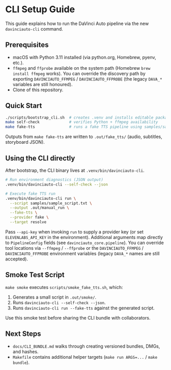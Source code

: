 # CLI Setup Guide

This guide explains how to run the DaVinci Auto pipeline via the new `davinciauto-cli` command.

## Prerequisites
- macOS with Python 3.11 installed (via python.org, Homebrew, pyenv, etc.).
- `ffmpeg` and `ffprobe` available on the system path (Homebrew `brew install ffmpeg` works). You can override the discovery path by exporting `DAVINCIAUTO_FFMPEG` / `DAVINCIAUTO_FFPROBE` (the legacy `DAVA_*` variables are still honoured).
- Clone of this repository.

## Quick Start
```bash
./scripts/bootstrap_cli.sh  # creates .venv and installs editable package
make self-check             # verifies Python + ffmpeg availability
make fake-tts               # runs a fake TTS pipeline using samples/sample_script.txt
```

Outputs from `make fake-tts` are written to `.out/fake_tts/` (audio, subtitles, storyboard JSON).

## Using the CLI directly
After bootstrap, the CLI binary lives at `.venv/bin/davinciauto-cli`.

```bash
# Run environment diagnostics (JSON output)
.venv/bin/davinciauto-cli --self-check --json

# Execute fake TTS run
.venv/bin/davinciauto-cli run \
  --script samples/sample_script.txt \
  --output .out/manual_run \
  --fake-tts \
  --provider fake \
  --target resolve
```

Pass `--api-key` when invoking `run` to supply a provider key (or set `ELEVENLABS_API_KEY` in the environment). Additional arguments map directly to `PipelineConfig` fields (see `davinciauto_core.pipeline`). You can override tool locations via `--ffmpeg` / `--ffprobe` or the `DAVINCIAUTO_FFMPEG` / `DAVINCIAUTO_FFPROBE` environment variables (legacy `DAVA_*` names are still accepted).

## Smoke Test Script
`make smoke` executes `scripts/smoke_fake_tts.sh`, which:
1. Generates a small script in `.out/smoke/`.
2. Runs `davinciauto-cli --self-check --json`.
3. Runs `davinciauto-cli run --fake-tts` against the generated script.

Use this smoke test before sharing the CLI bundle with collaborators.

## Next Steps
- `docs/CLI_BUNDLE.md` walks through creating versioned bundles, DMGs, and hashes.
- `Makefile` contains additional helper targets (`make run ARGS=...` / `make bundle`).
